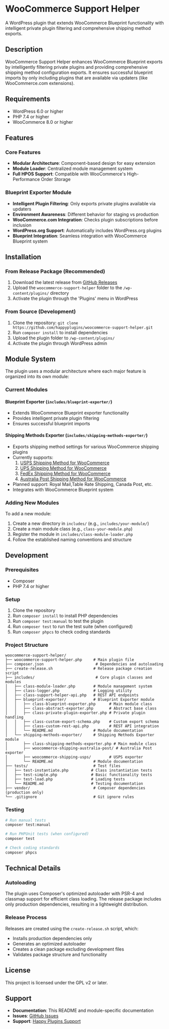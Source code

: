 # WooCommerce Support Helper

A WordPress plugin that extends WooCommerce Blueprint functionality with intelligent private plugin filtering and comprehensive shipping method exports.

## Description

WooCommerce Support Helper enhances WooCommerce Blueprint exports by intelligently filtering private plugins and providing comprehensive shipping method configuration exports. It ensures successful blueprint imports by only including plugins that are available via updaters (like WooCommerce.com extensions).

## Requirements

- WordPress 6.0 or higher
- PHP 7.4 or higher
- WooCommerce 8.0 or higher

## Features

### Core Features
- **Modular Architecture**: Component-based design for easy extension
- **Module Loader**: Centralized module management system
- **Full HPOS Support**: Compatible with WooCommerce's High-Performance Order Storage

### Blueprint Exporter Module
- **Intelligent Plugin Filtering**: Only exports private plugins available via updaters
- **Environment Awareness**: Different behavior for staging vs production
- **WooCommerce.com Integration**: Checks plugin subscriptions before inclusion
- **WordPress.org Support**: Automatically includes WordPress.org plugins
- **Blueprint Integration**: Seamless integration with WooCommerce Blueprint system

## Installation

### From Release Package (Recommended)
1. Download the latest release from [GitHub Releases](https://github.com/happyplugins/woocommerce-support-helper/releases)
2. Upload the `woocommerce-support-helper` folder to the `/wp-content/plugins/` directory
3. Activate the plugin through the 'Plugins' menu in WordPress

### From Source (Development)
1. Clone the repository: `git clone https://github.com/happyplugins/woocommerce-support-helper.git`
2. Run `composer install` to install dependencies
3. Upload the plugin folder to `/wp-content/plugins/`
4. Activate the plugin through WordPress admin

## Module System

The plugin uses a modular architecture where each major feature is organized into its own module:

### Current Modules

#### Blueprint Exporter (`includes/blueprint-exporter/`)
- Extends WooCommerce Blueprint exporter functionality
- Provides intelligent private plugin filtering
- Ensures successful blueprint imports

#### Shipping Methods Exporter (`includes/shipping-methods-exporter/`)
- Exports shipping method settings for various WooCommerce shipping plugins
- Currently supports: 
    1. [USPS Shipping Method for WooCommerce](https://woocommerce.com/products/usps-shipping-method/)
    2. [UPS Shipping Method for WooCommerce](https://woocommerce.com/products/ups-shipping-method/)
    3. [FedEx Shipping Method for WooCommerce](https://woocommerce.com/products/fedex-shipping-module/)
    4. [Australia Post Shipping Method for WooCommerce](https://woocommerce.com/products/australia-post-shipping-method/)
- Planned support: Royal Mail,Table Rate Shipping, Canada Post, etc.
- Integrates with WooCommerce Blueprint system


### Adding New Modules

To add a new module:

1. Create a new directory in `includes/` (e.g., `includes/your-module/`)
2. Create a main module class (e.g., `class-your-module.php`)
3. Register the module in `includes/class-module-loader.php`
4. Follow the established naming conventions and structure

## Development

### Prerequisites

- Composer
- PHP 7.4 or higher

### Setup

1. Clone the repository
2. Run `composer install` to install PHP dependencies
3. Run `composer test:manual` to test the plugin
4. Run `composer test` to run the test suite (when configured)
5. Run `composer phpcs` to check coding standards

### Project Structure

```
woocommerce-support-helper/
├── woocommerce-support-helper.php     # Main plugin file
├── composer.json                       # Dependencies and autoloading
├── create-release.sh                  # Release package creation script
├── includes/                           # Core plugin classes and modules
│   ├── class-module-loader.php        # Module management system
│   ├── class-logger.php               # Logging utility
│   ├── class-support-helper-api.php   # REST API endpoints
│   ├── blueprint-exporter/            # Blueprint Exporter module
│   │   ├── class-blueprint-exporter.php      # Main module class
│   │   ├── class-abstract-exporter.php       # Abstract base class
│   │   ├── class-private-plugin-exporter.php # Private plugin handling
│   │   ├── class-custom-export-schema.php    # Custom export schema
│   │   ├── class-custom-rest-api.php         # REST API integration
│   │   └── README.md                  # Module documentation
│   └── shipping-methods-exporter/     # Shipping Methods Exporter module
│       ├── class-shipping-methods-exporter.php # Main module class
│       ├── woocommerce-shipping-australia-post/ # Australia Post exporter
│       ├── woocommerce-shipping-usps/        # USPS exporter
│       └── README.md                  # Module documentation
├── tests/                             # Test files
│   ├── test-instantiate.php          # Class instantiation tests
│   ├── test-simple.php               # Basic functionality tests
│   ├── test-load.php                 # Loading tests
│   └── README.md                     # Testing documentation
├── vendor/                            # Composer dependencies (production only)
└── .gitignore                         # Git ignore rules
```

### Testing

```bash
# Run manual tests
composer test:manual

# Run PHPUnit tests (when configured)
composer test

# Check coding standards
composer phpcs
```

## Technical Details

### Autoloading
The plugin uses Composer's optimized autoloader with PSR-4 and classmap support for efficient class loading. The release package includes only production dependencies, resulting in a lightweight distribution.

### Release Process
Releases are created using the `create-release.sh` script, which:
- Installs production dependencies only
- Generates an optimized autoloader
- Creates a clean package excluding development files
- Validates package structure and functionality

## License

This project is licensed under the GPL v2 or later.

## Support

- **Documentation**: This README and module-specific documentation
- **Issues**: [GitHub Issues](https://github.com/happyplugins/woocommerce-support-helper/issues)
- **Support**: [Happy Plugins Support](https://happyplugins.com/support)
